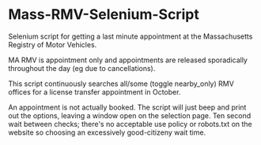 # Mass-RMV-Selenium-Script

Selenium script for getting a last minute appointment at the Massachusetts Registry of Motor Vehicles.


MA RMV is appointment only and appointments are released sporadically throughout the day (eg due to cancellations).

This script continuously searches all/some (toggle nearby_only) RMV offices for a license transfer appointment in October.

An appointment is not actually booked. The script will just beep and print out the options, leaving a window open on the selection page. Ten second wait between checks; there's no acceptable use policy or robots.txt on the website so choosing an excessively good-citizeny wait time.
